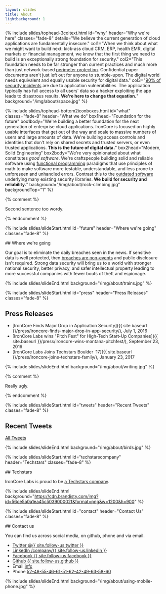```yaml
---
layout: slides
title: About
lightbackground: 1
---
```


{% include slides/tophead-3coltext.html
  id="why"
  header="Why we're here"
  classes="fade-8"
  details="We believe the current generation of cloud applications are fundamentally insecure."
  col1="When we think about what we might want to build next: kick-ass cloud CRM, ERP, health EMR, digital markets or financial management, we know that the first thing we need to build is an exceptionally strong foundation for security."
  col2="This foundation needs to be far stronger than current practices and much more than just network-based [perimeter protection][perimsec].  Confidential paper documents aren't just left out for anyone to stumble-upon.  The digital world needs equivalent and equally usable security for digital data."
  col3="[90% of security incidents][worseningsecurity] are due to application vulnerabilities. The application typically has full access to all users' data so a hacker exploiting the app leads to disastrous results. **We're here to change that equation.**"
  background="/img/about/space.jpg"
%}


{% include slides/tophead-bottom2iconboxes.html
  id="what"
  classes="fade-8"
  header="What we do"
  box1head="Foundation for the future"
  box1body="We're building a better foundation for the next generation of enterprise cloud applications. IronCore is focused on highly usable interfaces that get out of the way and scale to massive numbers of users and large amounts of data. We're building access controls and identities that don't rely on shared secrets and trusted servers, or even trusted applications. **This is the future of digital data.**"
  box2head="Modern, Solid Engineering"
  box2body="We're very opinionated about what constitutes _good software_. We're craftspeople building solid and reliable software using [functional programming][funcprog] paradigms that use principles of math to make software more testable, understandable, and less prone to unforeseen and unhandled errors. Contrast this to the [outdated software][shoddysoftware] underlying many existing security libraries. **We build for security and reliability.**"
  background="/img/about/rock-climbing.jpg"
  backgroundTop="1"
%}


{% comment %}

Second sentence too wordy.

{% endcomment %}

{% include slides/slideStart.html id="future" header="Where we're going" classes="fade-8" %}
<div markdown="1">
## Where we're going

Our goal is to eliminate the daily breaches seen in the news. If sensitive data is well protected, then [breaches are non-events][breachdisclosure] and public disclosure isn't required. Strong data security will bring us to a world with stronger national security, better privacy, and safer intellectual property leading to more successful companies with fewer bouts of theft and espionage.

</div>
{% include slides/slideEnd.html background="/img/about/trains.jpg" %}


{% include slides/slideStart.html id="press" header="Press Releases" classes="fade-8" %}
<div markdown="1">

## Press Releases

* [IronCore Finds Major Drop in Application Security]({{ site.baseurl }}/press/ironcore-finds-major-drop-in-app-security/), July 1, 2016
* [IronCore Labs wins "Pitch Fest" for High-Tech Start-Up Companies]({{ site.baseurl }}/press/ironcore-wins-montana-pitchfest/), September 23, 2016
* [IronCore Labs Joins Techstars Boulder '17]({{ site.baseurl }}/press/ironcore-joins-techstars-family/), January 23, 2017

</div>
{% include slides/slideEnd.html background="/img/about/writing.jpg" %}


{% comment %}

Really ugly.

{% endcomment %}

{% include slides/slideStart.html id="tweets" header="Recent Tweets" classes="fade-8" %}

<h2 class="ae-1">Recent Tweets</h2>
<div id="twitter-latest" class="ae-2"></div>
<div class="center">
  <a href="https://twitter.com/ironcorelabs" class="button round uppercase deepRed ae-5 fromCenter cropBottom">All Tweets</a>
</div>

{% include slides/slideEnd.html background="/img/about/birds.jpg" %}


{% include slides/slideStart.html id="techstarscompany" header="Techstars" classes="fade-8" %}
<div markdown="1">
## Techstars

IronCore Labs is proud to be [a Techstars company](http://techstars.com).
</div>

{% include slides/slideEnd.html background="https://cdn.brandisty.com/img?id=56ce5a0a1ea45c503900002f&format=png&w=1200&h=900" %}

{% include slides/slideStart.html id="contact" header="Contact Us" classes="fade-8" %}
<div markdown="1">
## Contact us

You can find us across social media, on github, phone and via email.

<ul class="contactButtons">
  <li class="ae-1 fromLeft">
    <a href="https://twitter.com/{{ site.follow-us.twitter }}">
      <i class="fa fa-twitter"></i>
      <span class="contactLabel">Twitter</span>
      <span class="contactAddress">@{{ site.follow-us.twitter }}</span>
    </a>
  </li>
  <li class="ae-2 fromLeft">
    <a href="https://linkedin.com/company/{{ site.follow-us.linkedin }}">
      <i class="fa fa-linkedin"></i>
      <span class="contactLabel">LinkedIn</span>
    <span class="contactAddress">/company/{{ site.follow-us.linkedin }}</span></a>
  </li>
  <li class="ae-3 fromLeft">
    <a href="https://facebook.com/{{ site.follow-us.facebook }}">
    <i class="fa fa-facebook"></i>
    <span class="contactLabel">Facebook</span>
    <span class="contactAddress">{{ site.follow-us.facebook }}</span></a>
  </li>
  <li class="ae-4 fromLeft">
    <a href="https://github.com/{{ site.follow-us.github }}">
    <i class="fa fa-github"></i>
    <span class="contactLabel">Github</span>
    <span class="contactAddress">{{ site.follow-us.github }}</span></a>
  </li>
  <li class="ae-5 fromLeft">
    <i class="fa fa-envelope"></i>
    <span class="contactLabel">Email</span>
    <span class="contactAddress"><a href="" class="contactemail">info</a></span>
  </li>
  <li class="ae-6 fromLeft">
    <i class="fa fa-phone"></i>
    <span class="contactLabel">Phone</span>
    <span class="contactAddress"><a href="" class="contacttel">52-48-55-46-61-51-62-42-49-63-58-60</a></span>
  </li>
</ul>

</div>
{% include slides/slideEnd.html background="/img/about/using-mobile-phone.jpg" %}



[perimsec]: https://blog.ironcorelabs.com/the-inevitable-demise-of-perimeter-security-9863ef372294
[worseningsecurity]: https://blog.ironcorelabs.com/the-worsening-state-of-application-security-c50a49f00652
[funcprog]: https://en.wikipedia.org/wiki/Functional_programming
[breachdisclosure]: https://blog.ironcorelabs.com/breach-disclosure-laws-and-consequences-f7e14edca29e
[shoddysoftware]: http://queue.acm.org/detail.cfm?id=2602816
